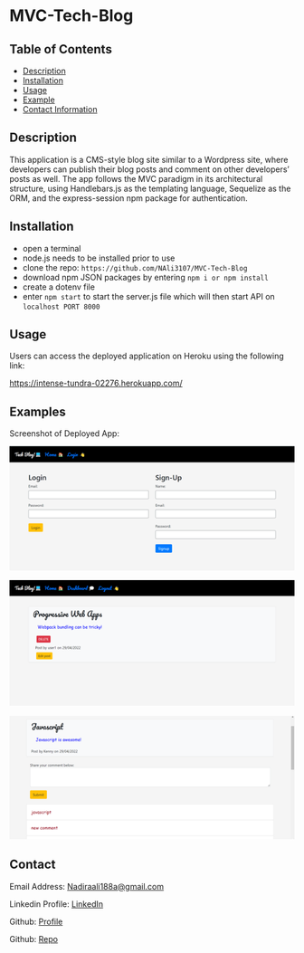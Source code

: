 # MVC-Tech-Blog

## Table of Contents

- [Description](#description)
- [Installation](#installation)
- [Usage](#usage)
- [Example](#examples)
- [Contact Information](#contact)

## Description

This application is a CMS-style blog site similar to a Wordpress site, where developers can publish their blog posts and comment on other developers’ posts as well. The app follows the MVC paradigm in its architectural structure, using Handlebars.js as the templating language, Sequelize as the ORM, and the express-session npm package for authentication.

## Installation

- open a terminal 
- node.js needs to be installed prior to use
- clone the repo: `https://github.com/NAli3107/MVC-Tech-Blog`
- download npm JSON packages by entering `npm i or npm install`
- create a dotenv file
- enter `npm start` to start the server.js file which will then start API on `localhost PORT 8000`

## Usage

Users can access the deployed application on Heroku using the following link:

https://intense-tundra-02276.herokuapp.com/


## Examples

Screenshot of Deployed App:

![BlogPost-Screenshot1](./public/images/Picture1.png)

![BlogPost-Screenshot2](./public/images/Picture2.png)

![BlogPost-Screenshot3](./public/images/Picture3.png)


## Contact

Email Address: Nadiraali188a@gmail.com

Linkedin Profile: [LinkedIn](https://www.linkedin.com/in/nadira-ali-09a182106/)

Github: [Profile](https://github.com/NAli3107)

Github: [Repo](https://github.com/NAli3107/MVC-Tech-Blog)
